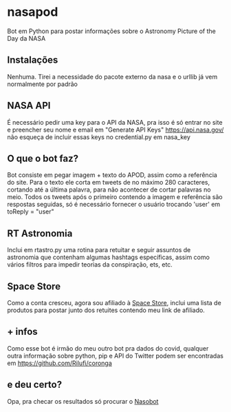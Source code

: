 # nasapod
Bot em Python para postar informações sobre o Astronomy Picture of the Day da NASA

## Instalações
Nenhuma. Tirei a necessidade do pacote externo da nasa e o urllib já vem normalmente por padrão

## NASA API
É necessário pedir uma key para o API da NASA, pra isso é só entrar no site e preencher seu nome e email em "Generate API Keys" https://api.nasa.gov/ não esqueça de incluir essas keys no credential.py em nasa_key

## O que o bot faz?
Bot consiste em pegar imagem + texto do APOD, assim como a referência do site. Para o texto ele corta em tweets de no máximo 280 caracteres, cortando até a última palavra, para não acontecer de cortar palavras no meio. Todos os tweets após o primeiro contendo a imagem e referência são respostas seguidas, só é necessário fornecer o usuário trocando 'user' em toReply = "user"

## RT Astronomia
Inclui em rtastro.py uma rotina para retuitar e seguir assuntos de astronomia que contenham algumas hashtags específicas, assim como vários filtros para impedir teorias da conspiração, ets, etc.

## Space Store
Como a conta cresceu, agora sou afiliado à [Space Store](https://thespacestore.com/), inclui uma lista de produtos para postar junto dos retuites contendo meu link de afiliado. 

## + infos
Como esse bot é irmão do meu outro bot pra dados do covid, qualquer outra informação sobre python, pip e API do Twitter podem ser encontradas em https://github.com/Rilufi/coronga

## e deu certo?
Opa, pra checar os resultados só procurar o [Nasobot](https://twitter.com/nasobot)

